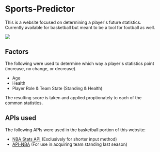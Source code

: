 # Sports-Predictor

This is a website focused on determining a player's future statistics. 
Currently available for basketball but meant to be a tool for football as well.

<img src="http://g.recordit.co/gfhvDVb60J.gif"/>

## Factors
The following were used to determine which way a player's statistics point (increase, no change, or decrease).
- Age 
- Health
- Player Role & Team State (Standing & Health)

The resulting score is taken and applied proptionately to each of the common statistics.

## APIs used
The following APIs were used in the basketball portion of this website:
- <a href="https://rapidapi.com/nucklehead/api/nba-stats4/">NBA Stats API</a> (Exclusively for shorter input method)
- <a href="https://rapidapi.com/api-sports/api/api-nba/">API-NBA</a> (For use in acquiring team standing last season)

